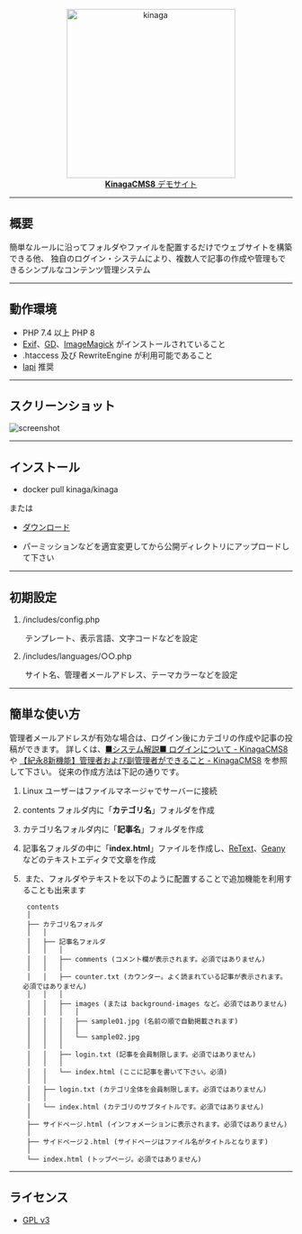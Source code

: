 <p align="center"><a href="https://xn--5rwx17a.xn--v8jtdudb.com/"><img src="https://user-images.githubusercontent.com/25574701/68562174-d6dd1600-048b-11ea-9e72-c82b51ae28e6.png" alt="kinaga" width="300"><br><b>KinagaCMS8</b> デモサイト</a></p>

---

## 概要

簡単なルールに沿ってフォルダやファイルを配置するだけでウェブサイトを構築できる他、
独自のログイン・システムにより、複数人で記事の作成や管理もできるシンプルなコンテンツ管理システム

---

## 動作環境

- PHP 7.4 以上 PHP 8
- <a href="https://www.php.net/manual/ja/book.exif.php">Exif</a>、<a href="https://www.php.net/manual/ja/book.image.php">GD</a>、<a href="https://www.php.net/manual/ja/book.imagick.php">ImageMagick</a> がインストールされていること
- .htaccess 及び RewriteEngine が利用可能であること
- <a href="https://github.com/DOlDNa/lapi">lapi</a> 推奨

---

## スクリーンショット

![screenshot](https://user-images.githubusercontent.com/25574701/106701937-dbf72980-662a-11eb-867d-5ca376733587.png)

---

## インストール

- docker pull kinaga/kinaga

または

- [ダウンロード](https://github.com/KinagaCMS/KinagaCMS/archive/master.zip)

- パーミッションなどを適宜変更してから公開ディレクトリにアップロードして下さい

---

## 初期設定

1.  /includes/config.php

　　テンプレート、表示言語、文字コードなどを設定

2.  /includes/languages/○○.php

　　サイト名、管理者メールアドレス、テーマカラーなどを設定

---

## 簡単な使い方

管理者メールアドレスが有効な場合は、ログイン後にカテゴリの作成や記事の投稿ができます。
詳しくは、<a href="https://xn--5rwx17a.xn--v8jtdudb.com/Kinaga%20Tips/%E2%96%A0%E3%82%B7%E3%82%B9%E3%83%86%E3%83%A0%E8%A7%A3%E8%AA%AC%E2%96%A0%20%E3%83%AD%E3%82%B0%E3%82%A4%E3%83%B3%E3%81%AB%E3%81%A4%E3%81%84%E3%81%A6" target="_blank">■システム解説■ ログインについて - KinagaCMS8</a> や <a href="https://xn--5rwx17a.xn--v8jtdudb.com/Kinaga%20Tips/%E3%80%90%E7%B4%80%E6%B0%B88%E6%96%B0%E6%A9%9F%E8%83%BD%E3%80%91%E7%AE%A1%E7%90%86%E8%80%85%E3%81%8A%E3%82%88%E3%81%B3%E5%89%AF%E7%AE%A1%E7%90%86%E8%80%85%E3%81%8C%E3%81%A7%E3%81%8D%E3%82%8B%E3%81%93%E3%81%A8" target="_blank">【紀永8新機能】管理者および副管理者ができること - KinagaCMS8</a> を参照して下さい。
従来の作成方法は下記の通りです。

1.  Linux ユーザーはファイルマネージャでサーバーに接続
2.  contents フォルダ内に「<b>カテゴリ名</b>」フォルダを作成
3.  カテゴリ名フォルダ内に「<b>記事名</b>」フォルダを作成
4.  記事名フォルダの中に「<b>index.html</b>」ファイルを作成し、[ReText](https://github.com/retext-project/retext)、[Geany](https://github.com/geany/geany/) などのテキストエディタで文章を作成
5.  また、フォルダやテキストを以下のように配置することで追加機能を利用することも出来ます


		contents
		│
		├── カテゴリ名フォルダ
		│	│
		│	├── 記事名フォルダ
		│	│	│
		│	│	├── comments (コメント欄が表示されます。必須ではありません)
		│	│	│
		│	│	├── counter.txt (カウンター。よく読まれている記事が表示されます。必須ではありません)
		│	│	│
		│	│	├── images (または background-images など。必須ではありません)
		│	│	│	│
		│	│	│	├── sample01.jpg (名前の順で自動掲載されます)
		│	│	│	│
		│	│	│	└── sample02.jpg
		│	│	│
		│	│	├── login.txt (記事を会員制限します。必須ではありません)
		│	│	│
		│	│	└── index.html (ここに記事を書いて下さい。必須)
		│	│
		│	├── login.txt (カテゴリ全体を会員制限します。必須ではありません)
		│	│
		│	└── index.html (カテゴリのサブタイトルです。必須ではありません)
		│
		├── サイドページ.html (インフォメーションに表示されます。必須ではありません)
		│
		├── サイドページ２.html (サイドページはファイル名がタイトルとなります)
		│
		└── index.html (トップページ。必須ではありません)
---

## ライセンス
-  [GPL v3](https://github.com/KinagaCMS/KinagaCMS/blob/master/LICENSE)


